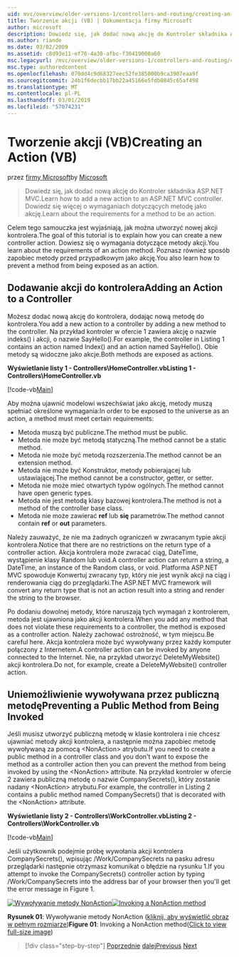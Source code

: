 ```yaml
---
uid: mvc/overview/older-versions-1/controllers-and-routing/creating-an-action-vb
title: Tworzenie akcji (VB) | Dokumentacja firmy Microsoft
author: microsoft
description: Dowiedz się, jak dodać nową akcję do Kontroler składnika ASP.NET MVC. Dowiedz się więcej o wymaganiach dotyczących metodę jako akcję.
ms.author: riande
ms.date: 03/02/2009
ms.assetid: c8d93e11-ef78-4a30-afbc-f30419000a60
msc.legacyurl: /mvc/overview/older-versions-1/controllers-and-routing/creating-an-action-vb
msc.type: authoredcontent
ms.openlocfilehash: 070dd4c9d68327eec52fe385000b9ca3907eaa9f
ms.sourcegitcommit: 24b1f6decbb17bb22a45166e5fdb0845c65af498
ms.translationtype: MT
ms.contentlocale: pl-PL
ms.lasthandoff: 03/01/2019
ms.locfileid: "57074231"
---
```

<a name="creating-an-action-vb"></a><span data-ttu-id="7e1a7-104">Tworzenie akcji (VB)</span><span class="sxs-lookup"><span data-stu-id="7e1a7-104">Creating an Action (VB)</span></span>
====================
<span data-ttu-id="7e1a7-105">przez [firmy Microsoft](https://github.com/microsoft)</span><span class="sxs-lookup"><span data-stu-id="7e1a7-105">by [Microsoft](https://github.com/microsoft)</span></span>

> <span data-ttu-id="7e1a7-106">Dowiedz się, jak dodać nową akcję do Kontroler składnika ASP.NET MVC.</span><span class="sxs-lookup"><span data-stu-id="7e1a7-106">Learn how to add a new action to an ASP.NET MVC controller.</span></span> <span data-ttu-id="7e1a7-107">Dowiedz się więcej o wymaganiach dotyczących metodę jako akcję.</span><span class="sxs-lookup"><span data-stu-id="7e1a7-107">Learn about the requirements for a method to be an action.</span></span>


<span data-ttu-id="7e1a7-108">Celem tego samouczka jest wyjaśniają, jak można utworzyć nowej akcji kontrolera.</span><span class="sxs-lookup"><span data-stu-id="7e1a7-108">The goal of this tutorial is to explain how you can create a new controller action.</span></span> <span data-ttu-id="7e1a7-109">Dowiesz się o wymagania dotyczące metody akcji.</span><span class="sxs-lookup"><span data-stu-id="7e1a7-109">You learn about the requirements of an action method.</span></span> <span data-ttu-id="7e1a7-110">Poznasz również sposób zapobiec metody przed przypadkowym jako akcję.</span><span class="sxs-lookup"><span data-stu-id="7e1a7-110">You also learn how to prevent a method from being exposed as an action.</span></span>

## <a name="adding-an-action-to-a-controller"></a><span data-ttu-id="7e1a7-111">Dodawanie akcji do kontrolera</span><span class="sxs-lookup"><span data-stu-id="7e1a7-111">Adding an Action to a Controller</span></span>

<span data-ttu-id="7e1a7-112">Możesz dodać nową akcję do kontrolera, dodając nową metodę do kontrolera.</span><span class="sxs-lookup"><span data-stu-id="7e1a7-112">You add a new action to a controller by adding a new method to the controller.</span></span> <span data-ttu-id="7e1a7-113">Na przykład kontroler w ofercie 1 zawiera akcję o nazwie indeks() i akcji, o nazwie SayHello().</span><span class="sxs-lookup"><span data-stu-id="7e1a7-113">For example, the controller in Listing 1 contains an action named Index() and an action named SayHello().</span></span> <span data-ttu-id="7e1a7-114">Obie metody są widoczne jako akcje.</span><span class="sxs-lookup"><span data-stu-id="7e1a7-114">Both methods are exposed as actions.</span></span>

<span data-ttu-id="7e1a7-115">**Wyświetlanie listy 1 - Controllers\HomeController.vb**</span><span class="sxs-lookup"><span data-stu-id="7e1a7-115">**Listing 1 - Controllers\HomeController.vb**</span></span>

[!code-vb[Main](creating-an-action-vb/samples/sample1.vb)]

<span data-ttu-id="7e1a7-116">Aby można ujawnić modelowi wszechświat jako akcję, metody muszą spełniać określone wymagania:</span><span class="sxs-lookup"><span data-stu-id="7e1a7-116">In order to be exposed to the universe as an action, a method must meet certain requirements:</span></span>

- <span data-ttu-id="7e1a7-117">Metoda muszą być publiczne.</span><span class="sxs-lookup"><span data-stu-id="7e1a7-117">The method must be public.</span></span>
- <span data-ttu-id="7e1a7-118">Metoda nie może być metodą statyczną.</span><span class="sxs-lookup"><span data-stu-id="7e1a7-118">The method cannot be a static method.</span></span>
- <span data-ttu-id="7e1a7-119">Metoda nie może być metodą rozszerzenia.</span><span class="sxs-lookup"><span data-stu-id="7e1a7-119">The method cannot be an extension method.</span></span>
- <span data-ttu-id="7e1a7-120">Metoda nie może być Konstruktor, metody pobierającej lub ustawiającej.</span><span class="sxs-lookup"><span data-stu-id="7e1a7-120">The method cannot be a constructor, getter, or setter.</span></span>
- <span data-ttu-id="7e1a7-121">Metoda nie może mieć otwartych typów ogólnych.</span><span class="sxs-lookup"><span data-stu-id="7e1a7-121">The method cannot have open generic types.</span></span>
- <span data-ttu-id="7e1a7-122">Metoda nie jest metodą klasy bazowej kontrolera.</span><span class="sxs-lookup"><span data-stu-id="7e1a7-122">The method is not a method of the controller base class.</span></span>
- <span data-ttu-id="7e1a7-123">Metoda nie może zawierać **ref** lub **się** parametrów.</span><span class="sxs-lookup"><span data-stu-id="7e1a7-123">The method cannot contain **ref** or **out** parameters.</span></span>

<span data-ttu-id="7e1a7-124">Należy zauważyć, że nie ma żadnych ograniczeń w zwracanym typie akcji kontrolera.</span><span class="sxs-lookup"><span data-stu-id="7e1a7-124">Notice that there are no restrictions on the return type of a controller action.</span></span> <span data-ttu-id="7e1a7-125">Akcja kontrolera może zwracać ciąg, DateTime, wystąpienie klasy Random lub void.</span><span class="sxs-lookup"><span data-stu-id="7e1a7-125">A controller action can return a string, a DateTime, an instance of the Random class, or void.</span></span> <span data-ttu-id="7e1a7-126">Platforma ASP.NET MVC spowoduje Konwertuj zwracany typ, który nie jest wynik akcji na ciąg i renderowania ciąg do przeglądarki.</span><span class="sxs-lookup"><span data-stu-id="7e1a7-126">The ASP.NET MVC framework will convert any return type that is not an action result into a string and render the string to the browser.</span></span>

<span data-ttu-id="7e1a7-127">Po dodaniu dowolnej metody, które naruszają tych wymagań z kontrolerem, metoda jest ujawniona jako akcji kontrolera.</span><span class="sxs-lookup"><span data-stu-id="7e1a7-127">When you add any method that does not violate these requirements to a controller, the method is exposed as a controller action.</span></span> <span data-ttu-id="7e1a7-128">Należy zachować ostrożność, w tym miejscu.</span><span class="sxs-lookup"><span data-stu-id="7e1a7-128">Be careful here.</span></span> <span data-ttu-id="7e1a7-129">Akcja kontrolera może być wywoływany przez każdy komputer połączony z Internetem.</span><span class="sxs-lookup"><span data-stu-id="7e1a7-129">A controller action can be invoked by anyone connected to the Internet.</span></span> <span data-ttu-id="7e1a7-130">Nie, na przykład utworzyć DeleteMyWebsite() akcji kontrolera.</span><span class="sxs-lookup"><span data-stu-id="7e1a7-130">Do not, for example, create a DeleteMyWebsite() controller action.</span></span>

## <a name="preventing-a-public-method-from-being-invoked"></a><span data-ttu-id="7e1a7-131">Uniemożliwienie wywoływana przez publiczną metodę</span><span class="sxs-lookup"><span data-stu-id="7e1a7-131">Preventing a Public Method from Being Invoked</span></span>

<span data-ttu-id="7e1a7-132">Jeśli musisz utworzyć publiczną metodę w klasie kontrolera i nie chcesz ujawniać metody akcji kontrolera, a następnie można zapobiec metodę wywoływaną za pomocą &lt;NonAction&gt; atrybutu.</span><span class="sxs-lookup"><span data-stu-id="7e1a7-132">If you need to create a public method in a controller class and you don't want to expose the method as a controller action then you can prevent the method from being invoked by using the &lt;NonAction&gt; attribute.</span></span> <span data-ttu-id="7e1a7-133">Na przykład kontroler w ofercie 2 zawiera publiczną metodę o nazwie CompanySecrets(), który zostanie nadany &lt;NonAction&gt; atrybutu.</span><span class="sxs-lookup"><span data-stu-id="7e1a7-133">For example, the controller in Listing 2 contains a public method named CompanySecrets() that is decorated with the &lt;NonAction&gt; attribute.</span></span>

<span data-ttu-id="7e1a7-134">**Wyświetlanie listy 2 - Controllers\WorkController.vb**</span><span class="sxs-lookup"><span data-stu-id="7e1a7-134">**Listing 2 - Controllers\WorkController.vb**</span></span>

[!code-vb[Main](creating-an-action-vb/samples/sample2.vb)]

<span data-ttu-id="7e1a7-135">Jeśli użytkownik podejmie próbę wywołania akcji kontrolera CompanySecrets(), wpisując /Work/CompanySecrets na pasku adresu przeglądarki następnie otrzymasz komunikat o błędzie na rysunku 1.</span><span class="sxs-lookup"><span data-stu-id="7e1a7-135">If you attempt to invoke the CompanySecrets() controller action by typing /Work/CompanySecrets into the address bar of your browser then you'll get the error message in Figure 1.</span></span>


<span data-ttu-id="7e1a7-136">[![Wywoływanie metody NonAction](creating-an-action-vb/_static/image1.jpg)](creating-an-action-vb/_static/image1.png)</span><span class="sxs-lookup"><span data-stu-id="7e1a7-136">[![Invoking a NonAction method](creating-an-action-vb/_static/image1.jpg)](creating-an-action-vb/_static/image1.png)</span></span>

<span data-ttu-id="7e1a7-137">**Rysunek 01**: Wywoływanie metody NonAction ([kliknij, aby wyświetlić obraz w pełnym rozmiarze](creating-an-action-vb/_static/image2.png))</span><span class="sxs-lookup"><span data-stu-id="7e1a7-137">**Figure 01**: Invoking a NonAction method([Click to view full-size image](creating-an-action-vb/_static/image2.png))</span></span>

> [!div class="step-by-step"]
> <span data-ttu-id="7e1a7-138">[Poprzednie](creating-a-controller-vb.md)
> [dalej](aspnet-mvc-controllers-overview-cs.md)</span><span class="sxs-lookup"><span data-stu-id="7e1a7-138">[Previous](creating-a-controller-vb.md)
[Next](aspnet-mvc-controllers-overview-cs.md)</span></span>
